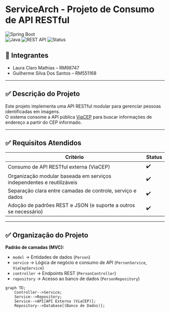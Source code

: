 # ServiceArch - Projeto de Consumo de API RESTful

![Spring Boot](https://img.shields.io/badge/Spring%20Boot-3.5.0-brightgreen)  
![Java](https://img.shields.io/badge/Java-17-blue)
![REST API](https://img.shields.io/badge/REST-API-blue)
![Status](https://img.shields.io/badge/Status-100%25-green)

## 👥 Integrantes

- Laura Claro Mathias – RM98747
- Guilherme Silva Dos Santos – RM551168
  
---

## ✅ Descrição do Projeto

Este projeto implementa uma API RESTful modular para gerenciar pessoas identificadas em imagens.  
O sistema consome a API pública [ViaCEP](https://viacep.com.br/) para buscar informações de endereço a partir do CEP informado.

---

## ✅ Requisitos Atendidos

| Critério                                                                                  | Status |
|-------------------------------------------------------------------------------------------|--------|
| Consumo de API RESTful externa (ViaCEP)                                                   | ✔️     |
| Organização modular baseada em serviços independentes e reutilizáveis                     | ✔️     |
| Separação clara entre camadas de controle, serviço e dados                                | ✔️     |
| Adoção de padrões REST e JSON (e suporte a outros se necessário)                          | ✔️     |

---

## ✅ Organização do Projeto

**Padrão de camadas (MVC):**
- `model`       → Entidades de dados (`Person`)
- `service`     → Lógica de negócio e consumo de API (`PersonService`, `ViaCepService`)
- `controller`  → Endpoints REST (`PersonController`)
- `repository`  → Acesso ao banco de dados (`PersonRepository`)

```mermaid
graph TD;
    Controller-->Service;
    Service-->Repository;
    Service-->API[API Externa (ViaCEP)];
    Repository-->Database[(Banco de Dados)];

